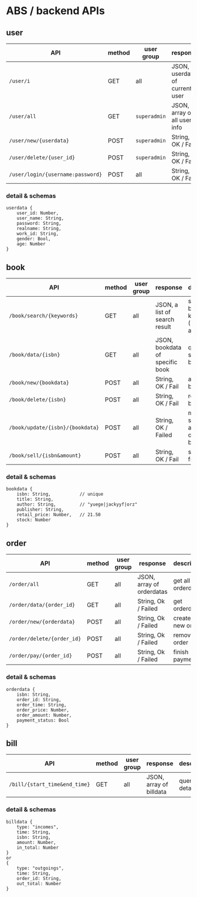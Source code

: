 # ABS / backend APIs

## user

| API | method | user group | response | description |
| --- | --- | --- | --- | --- |
| `/user/i` | GET | all | JSON, userdata of current user | query current user |
| `/user/all` | GET | `superadmin` | JSON, array of all users' info | get all users |
| `/user/new/{userdata}` | POST | `superadmin` | String, OK / Fail | create a new user |
| `/user/delete/{user_id}` | POST | `superadmin` | String, OK / Fail | delete a user |
| `/user/login/{username:password}` | POST | all | String, OK / Fail | login |

### detail & schemas

	userdata {
		user_id: Number,
		user_name: String,
		password: String,
		realname: String,
		work_id: String,
		gender: Bool,
		age: Number
	}

## book

| API | method | user group | response | description |
| --- | --- | --- | --- | --- |
| `/book/search/{keywords}` | GET | all | JSON, a list of search result | search books by keywords (ISBN, authors, ..) |
| `/book/data/{isbn}` | GET | all | JSON, bookdata of specific book | query for specific book |
| `/book/new/{bookdata}` | POST | all | String, OK / Fail | add a new book |
| `/book/delete/{isbn}` | POST | all | String, OK / Fail | remove a book |
| `/book/update/{isbn}/{bookdata}` | POST | all | String, OK / Failed | modify some attributes of specific book |
| `/book/sell/{isbn&amount}` | POST | all | String, OK / Fail | sell books from stock |

### detail & schemas

	bookdata {
		isbn: String,			// unique
		title: String,
		author: String,			// "yuege|jackyyf|orz"
		publisher: String,
		retail_price: Number,	// 21.50
		stock: Number
	}

## order

| API | method | user group | response | description |
| --- | --- | --- | --- | --- |
| `/order/all` | GET | all | JSON, array of orderdatas | get all orderdata |
| `/order/data/{order_id}` | GET | all | String, Ok / Failed | get orderdata |
| `/order/new/{orderdata}` | POST | all | String, Ok / Failed | create a new order |
| `/order/delete/{order_id}` | POST | all | String, Ok / Failed | remove an order |
| `/order/pay/{order_id}` | POST | all | String, Ok / Failed | finish payment |

### detail & schemas

	orderdata {
		isbn: String,
		order_id: String,
		order_time: String,
		order_price: Number,
		order_amount: Number,
		payment_status: Bool
	}

## bill

| API | method | user group | response | description |
| --- | --- | --- | --- | --- |
| `/bill/{start_time&end_time}` | GET | all | JSON, array of billdata | query bill details |

### detail & schemas

	billdata {
		type: "incomes",
		time: String,
		isbn: String,
		amount: Number,
		in_total: Number
	}
	or 
	{
		type: "outgoings",
		time: String,
		order_id: String,
		out_total: Number
	}
